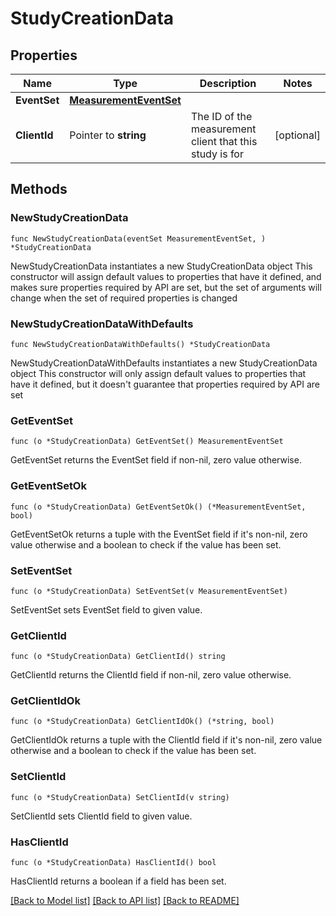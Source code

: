 # StudyCreationData

## Properties

Name | Type | Description | Notes
------------ | ------------- | ------------- | -------------
**EventSet** | [**MeasurementEventSet**](MeasurementEventSet.md) |  | 
**ClientId** | Pointer to **string** | The ID of the measurement client that this study is for | [optional] 

## Methods

### NewStudyCreationData

`func NewStudyCreationData(eventSet MeasurementEventSet, ) *StudyCreationData`

NewStudyCreationData instantiates a new StudyCreationData object
This constructor will assign default values to properties that have it defined,
and makes sure properties required by API are set, but the set of arguments
will change when the set of required properties is changed

### NewStudyCreationDataWithDefaults

`func NewStudyCreationDataWithDefaults() *StudyCreationData`

NewStudyCreationDataWithDefaults instantiates a new StudyCreationData object
This constructor will only assign default values to properties that have it defined,
but it doesn't guarantee that properties required by API are set

### GetEventSet

`func (o *StudyCreationData) GetEventSet() MeasurementEventSet`

GetEventSet returns the EventSet field if non-nil, zero value otherwise.

### GetEventSetOk

`func (o *StudyCreationData) GetEventSetOk() (*MeasurementEventSet, bool)`

GetEventSetOk returns a tuple with the EventSet field if it's non-nil, zero value otherwise
and a boolean to check if the value has been set.

### SetEventSet

`func (o *StudyCreationData) SetEventSet(v MeasurementEventSet)`

SetEventSet sets EventSet field to given value.


### GetClientId

`func (o *StudyCreationData) GetClientId() string`

GetClientId returns the ClientId field if non-nil, zero value otherwise.

### GetClientIdOk

`func (o *StudyCreationData) GetClientIdOk() (*string, bool)`

GetClientIdOk returns a tuple with the ClientId field if it's non-nil, zero value otherwise
and a boolean to check if the value has been set.

### SetClientId

`func (o *StudyCreationData) SetClientId(v string)`

SetClientId sets ClientId field to given value.

### HasClientId

`func (o *StudyCreationData) HasClientId() bool`

HasClientId returns a boolean if a field has been set.


[[Back to Model list]](../README.md#documentation-for-models) [[Back to API list]](../README.md#documentation-for-api-endpoints) [[Back to README]](../README.md)


